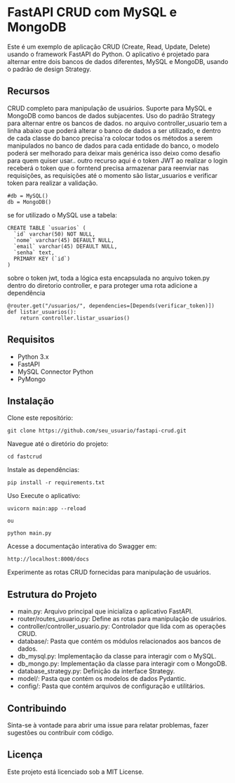 # FastAPI CRUD com MySQL e MongoDB
Este é um exemplo de aplicação CRUD (Create, Read, Update, Delete) usando o framework FastAPI do Python. O aplicativo é projetado para alternar entre dois bancos de dados diferentes, MySQL e MongoDB, usando o padrão de design Strategy.

## Recursos
CRUD completo para manipulação de usuários.
Suporte para MySQL e MongoDB como bancos de dados subjacentes.
Uso do padrão Strategy para alternar entre os bancos de dados.
no arquivo controller_usuario tem a linha abaixo que poderá alterar o banco de dados a ser utilizado, 
e dentro de cada classe do banco precisa´ra colocar todos os métodos a serem manipulados no banco de dados para cada entidade do banco, o modelo poderá ser melhorado para deixar mais genérica isso deixo como desafio para quem quiser usar..
outro recurso aqui é o token JWT ao realizar o login receberá o token que o forntend precisa armazenar para reenviar nas requisições, as requisições até o momento são listar_usuarios e verificar token para realizar a validação.

```
#db = MySQL()
db = MongoDB()

```
se for utilizado o MySQL use a tabela:

```
CREATE TABLE `usuarios` (
  `id` varchar(50) NOT NULL,
  `nome` varchar(45) DEFAULT NULL,
  `email` varchar(45) DEFAULT NULL,
  `senha` text,
  PRIMARY KEY (`id`)
)

```

sobre o token jwt, toda a lógica esta encapsulada no arquivo token.py dentro do diretorio controller, e para proteger uma rota adicione a dependência

```
@router.get("/usuarios/", dependencies=[Depends(verificar_token)])
def listar_usuarios():
    return controller.listar_usuarios()
```

## Requisitos
- Python 3.x
- FastAPI
- MySQL Connector Python
- PyMongo
## Instalação
Clone este repositório:
```
git clone https://github.com/seu_usuario/fastapi-crud.git
```

Navegue até o diretório do projeto:
```
cd fastcrud
```
Instale as dependências:
```
pip install -r requirements.txt
```
Uso
Execute o aplicativo:
```
uvicorn main:app --reload

ou 

python main.py
```
Acesse a documentação interativa do Swagger em:
```
http://localhost:8000/docs
```
Experimente as rotas CRUD fornecidas para manipulação de usuários.
## Estrutura do Projeto
- main.py: Arquivo principal que inicializa o aplicativo FastAPI.
- router/routes_usuario.py: Define as rotas para manipulação de usuários.
- controller/controller_usuario.py: Controlador que lida com as operações CRUD.
- database/: Pasta que contém os módulos relacionados aos bancos de dados.
- db_mysql.py: Implementação da classe para interagir com o MySQL.
- db_mongo.py: Implementação da classe para interagir com o MongoDB.
- database_strategy.py: Definição da interface Strategy.
- model/: Pasta que contém os modelos de dados Pydantic.
- config/: Pasta que contém arquivos de configuração e utilitários.
## Contribuindo
Sinta-se à vontade para abrir uma issue para relatar problemas, fazer sugestões ou contribuir com código.

## Licença
Este projeto está licenciado sob a MIT License.